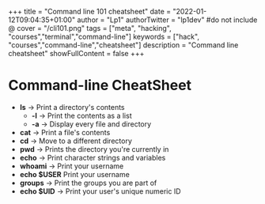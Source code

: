 +++
title = "Command line 101 cheatsheet"
date = "2022-01-12T09:04:35+01:00"
author = "Lp1"
authorTwitter = "lp1dev" #do not include @
cover = "/cli101.png"
tags = ["meta", "hacking", "courses","terminal","command-line"]
keywords = ["hack", "courses","command-line","cheatsheet"]
description = "Command line cheatsheet"
showFullContent = false
+++

# Command-line CheatSheet

- **ls** -> Print a directory's contents
    - **-l** -> Print the contents as a list
    - **-a** -> Display every file and directory
- **cat** -> Print a file's contents
- **cd** -> Move to a different directory
- **pwd** -> Prints the directory you're currently in
- **echo** -> Print character strings and variables
- **whoami** -> Print your username
- **echo $USER** Print your username
- **groups** -> Print the groups you are part of
- **echo $UID** -> Print your user's unique numeric ID
